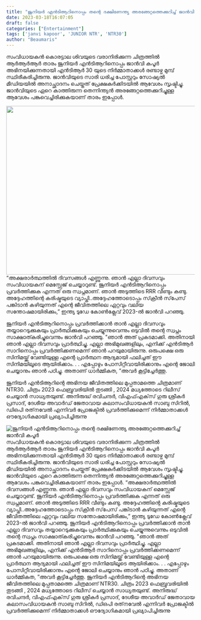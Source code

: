 ```yaml
---
title: "ജൂനിയർ എൻടിആറിനൊപ്പം തന്റെ ദക്ഷിണേന്ത്യ അരങ്ങേറ്റത്തെക്കുറിച്ച് ജാൻവി കപൂർ"
date: 2023-03-18T16:07:05
draft: false
categories: ["Entertainment"]
tags: ['janvi kapoor', 'JUNIOR NTR', 'NTR30']
author: "Beaumaris"
---
```


സംവിധായകൻ കൊരട്ടാല ശിവയുടെ വരാനിരിക്കുന്ന ചിത്രത്തിൽ ആർആർആർ താരം ജൂനിയർ എൻടിആറിനൊപ്പം ജാൻവി കപൂർ അഭിനയിക്കുന്നതായി എൻടിആർ 30 യുടെ നിർമ്മാതാക്കൾ രണ്ടാഴ്ച മുമ്പ് സ്ഥിരീകരിച്ചിരുന്നു. ജാൻവിയുടെ സാരി ധരിച്ച പോസ്റ്ററും സോഷ്യൽ മീഡിയയിൽ അനാച്ഛാദനം ചെയ്തത് പ്രേക്ഷകർക്കിടയിൽ ആവേശം സൃഷ്ടിച്ചു. ജാൻവിയുടെ ഏറെ കാത്തിരുന്ന തെന്നിന്ത്യൻ അരങ്ങേറ്റത്തെക്കുറിച്ചുള്ള ആവേശം പങ്കുവെച്ചിരിക്കുകയാണ് താരം ഇപ്പോൾ.

<img class="size-large wp-image-388185 aligncenter" src="https://cdn.boolokam.com/articles/2023/03/fwfwffwwf-1024x576.jpg" alt="" width="800" height="450" />“അക്ഷരാർത്ഥത്തിൽ ദിവസങ്ങൾ എണ്ണുന്നു. ഞാൻ എല്ലാ ദിവസവും സംവിധായകന് മെസ്സേജ് ചെയ്യാറുണ്ട്. ജൂനിയർ എൻടിആറിനൊപ്പം പ്രവർത്തിക്കുക എന്നത് ഒരു സ്വപ്നമാണ്. ഞാൻ അടുത്തിടെ RRR വീണ്ടും കണ്ടു. അദ്ദേഹത്തിന്റെ കരിഷ്മയുടെ വ്യാപ്തി..അദ്ദേഹത്തോടൊപ്പം സ്‌ക്രീൻ സ്‌പേസ് പങ്കിടാൻ കഴിയുന്നത് എന്റെ ജീവിതത്തിലെ ഏറ്റവും വലിയ സന്തോഷമായിരിക്കും,” ഇന്ത്യ ടുഡേ കോൺക്ലേവ് 2023-ൽ ജാൻവി പറഞ്ഞു.

ജൂനിയർ എൻ‌ടി‌ആറിനൊപ്പം പ്രവർത്തിക്കാൻ താൻ എല്ലാ ദിവസവും തയ്യാറെടുക്കുകയും പ്രാർത്ഥിക്കുകയും ചെയ്യുന്നുവെന്നും ഒടുവിൽ തന്റെ സ്വപ്നം സാക്ഷാത്കരിച്ചുവെന്നും ജാൻ‌വി പറഞ്ഞു. "ഞാൻ അത് പ്രകടമാക്കി. അതിനായി ഞാൻ എല്ലാ ദിവസവും പ്രാർത്ഥിച്ചു. എല്ലാ അഭിമുഖങ്ങളിലും, എനിക്ക് എൻടിആർ സാറിനൊപ്പം പ്രവർത്തിക്കണമെന്ന് ഞാൻ പറയുമായിരുന്നു. ഒരുപക്ഷെ ഒരു സിനിമയ്ക്ക് വേണ്ടിയുള്ള എന്റെ പ്രാർത്ഥന ആദ്യമായി ഫലിച്ചത് ഈ സിനിമയിലൂടെ ആയിരിക്കാം. . . എപ്പോഴും പോസിറ്റീവായിരിക്കാനും എന്റെ ജോലി ചെയ്യാനും ഞാൻ പഠിച്ചു. അതാണ് ധാർമ്മികത, ”അവർ കൂട്ടിച്ചേർത്തു.

ജൂനിയർ എൻടിആറിന്റെ അഭിനയ ജീവിതത്തിലെ മുപ്പതാമത്തെ ചിത്രമാണ് NTR30. ചിത്രം 2023 ഫെബ്രുവരിയിൽ തുടങ്ങി , 2024 മധ്യത്തോടെ റിലീസ് ചെയ്യാൻ സാധ്യതയുണ്ട്. അനിരുദ്ധ് രവിചന്ദർ, വിഎഫ്‌എക്‌സ് ഗുരു ശ്രീകർ പ്രസാദ്, ദേശീയ അവാർഡ് ജേതാവായ കലാസംവിധായകൻ സാബു സിറിൽ, ഡിഒപി രത്‌നവേൽ എന്നിവർ പ്രോജക്ടിൽ പ്രവർത്തിക്കുമെന്ന് നിർമ്മാതാക്കൾ ഔദ്യോഗികമായി പ്രഖ്യാപിച്ചിരുന്നു


![ജൂനിയർ എൻടിആറിനൊപ്പം തന്റെ ദക്ഷിണേന്ത്യ അരങ്ങേറ്റത്തെക്കുറിച്ച് ജാൻവി കപൂർ](https://cdn.boolokam.com/articles/2023/03/fwfwffwwf-1024x576.jpg)സംവിധായകൻ കൊരട്ടാല ശിവയുടെ വരാനിരിക്കുന്ന ചിത്രത്തിൽ ആർആർആർ താരം ജൂനിയർ എൻടിആറിനൊപ്പം ജാൻവി കപൂർ അഭിനയിക്കുന്നതായി എൻടിആർ 30 യുടെ നിർമ്മാതാക്കൾ രണ്ടാഴ്ച മുമ്പ് സ്ഥിരീകരിച്ചിരുന്നു. ജാൻവിയുടെ സാരി ധരിച്ച പോസ്റ്ററും സോഷ്യൽ മീഡിയയിൽ അനാച്ഛാദനം ചെയ്തത് പ്രേക്ഷകർക്കിടയിൽ ആവേശം സൃഷ്ടിച്ചു. ജാൻവിയുടെ ഏറെ കാത്തിരുന്ന തെന്നിന്ത്യൻ അരങ്ങേറ്റത്തെക്കുറിച്ചുള്ള ആവേശം പങ്കുവെച്ചിരിക്കുകയാണ് താരം ഇപ്പോൾ. “അക്ഷരാർത്ഥത്തിൽ ദിവസങ്ങൾ എണ്ണുന്നു. ഞാൻ എല്ലാ ദിവസവും സംവിധായകന് മെസ്സേജ് ചെയ്യാറുണ്ട്. ജൂനിയർ എൻടിആറിനൊപ്പം പ്രവർത്തിക്കുക എന്നത് ഒരു സ്വപ്നമാണ്. ഞാൻ അടുത്തിടെ RRR വീണ്ടും കണ്ടു. അദ്ദേഹത്തിന്റെ കരിഷ്മയുടെ വ്യാപ്തി..അദ്ദേഹത്തോടൊപ്പം സ്‌ക്രീൻ സ്‌പേസ് പങ്കിടാൻ കഴിയുന്നത് എന്റെ ജീവിതത്തിലെ ഏറ്റവും വലിയ സന്തോഷമായിരിക്കും,” ഇന്ത്യ ടുഡേ കോൺക്ലേവ് 2023-ൽ ജാൻവി പറഞ്ഞു. ജൂനിയർ എൻ‌ടി‌ആറിനൊപ്പം പ്രവർത്തിക്കാൻ താൻ എല്ലാ ദിവസവും തയ്യാറെടുക്കുകയും പ്രാർത്ഥിക്കുകയും ചെയ്യുന്നുവെന്നും ഒടുവിൽ തന്റെ സ്വപ്നം സാക്ഷാത്കരിച്ചുവെന്നും ജാൻ‌വി പറഞ്ഞു. "ഞാൻ അത് പ്രകടമാക്കി. അതിനായി ഞാൻ എല്ലാ ദിവസവും പ്രാർത്ഥിച്ചു. എല്ലാ അഭിമുഖങ്ങളിലും, എനിക്ക് എൻടിആർ സാറിനൊപ്പം പ്രവർത്തിക്കണമെന്ന് ഞാൻ പറയുമായിരുന്നു. ഒരുപക്ഷെ ഒരു സിനിമയ്ക്ക് വേണ്ടിയുള്ള എന്റെ പ്രാർത്ഥന ആദ്യമായി ഫലിച്ചത് ഈ സിനിമയിലൂടെ ആയിരിക്കാം. . . എപ്പോഴും പോസിറ്റീവായിരിക്കാനും എന്റെ ജോലി ചെയ്യാനും ഞാൻ പഠിച്ചു. അതാണ് ധാർമ്മികത, ”അവർ കൂട്ടിച്ചേർത്തു. ജൂനിയർ എൻടിആറിന്റെ അഭിനയ ജീവിതത്തിലെ മുപ്പതാമത്തെ ചിത്രമാണ് NTR30. ചിത്രം 2023 ഫെബ്രുവരിയിൽ തുടങ്ങി , 2024 മധ്യത്തോടെ റിലീസ് ചെയ്യാൻ സാധ്യതയുണ്ട്. അനിരുദ്ധ് രവിചന്ദർ, വിഎഫ്‌എക്‌സ് ഗുരു ശ്രീകർ പ്രസാദ്, ദേശീയ അവാർഡ് ജേതാവായ കലാസംവിധായകൻ സാബു സിറിൽ, ഡിഒപി രത്‌നവേൽ എന്നിവർ പ്രോജക്ടിൽ പ്രവർത്തിക്കുമെന്ന് നിർമ്മാതാക്കൾ ഔദ്യോഗികമായി പ്രഖ്യാപിച്ചിരുന്നു
